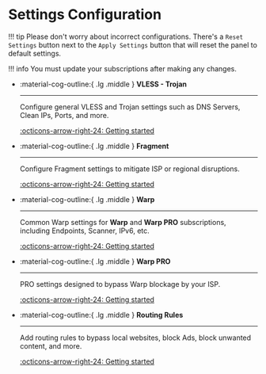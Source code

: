 # Settings Configuration

!!! tip
    Please don't worry about incorrect configurations. There's a `Reset Settings` button next to the `Apply Settings` button that will reset the panel to default settings.

!!! info
    You must update your subscriptions after making any changes.

<div class="grid cards" markdown>

- :material-cog-outline:{ .lg .middle } __VLESS - Trojan__

    ---

    Configure general VLESS and Trojan settings such as DNS Servers, Clean IPs, Ports, and more.

    [:octicons-arrow-right-24: Getting started](vless-trojan.md)

- :material-cog-outline:{ .lg .middle } __Fragment__

    ---

    Configure Fragment settings to mitigate ISP or regional disruptions.

    [:octicons-arrow-right-24: Getting started](fragment.md)

- :material-cog-outline:{ .lg .middle } __Warp__

    ---

    Common Warp settings for __Warp__ and __Warp PRO__ subscriptions, including Endpoints, Scanner, IPv6, etc.

    [:octicons-arrow-right-24: Getting started](warp.md)

- :material-cog-outline:{ .lg .middle } __Warp PRO__

    ---

    PRO settings designed to bypass Warp blockage by your ISP.

    [:octicons-arrow-right-24: Getting started](warp-pro.md)

- :material-cog-outline:{ .lg .middle } __Routing Rules__

    ---

    Add routing rules to bypass local websites, block Ads, block unwanted content, and more.

    [:octicons-arrow-right-24: Getting started](routing-rules.md)

</div>
